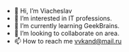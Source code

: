 - 👋 Hi, I’m Viacheslav
- 👀 I’m interested in IT professions.
- 🌱 I’m currently learning GeekBrains.
- 💞️ I’m looking to collaborate on area.
- 📫 How to reach me vvkand@mail.ru

<!---
VVKand/VVKand is a ✨ special ✨ repository because its `README.md` (this file) appears on your GitHub profile.
You can click the Preview link to take a look at your changes.
--->
